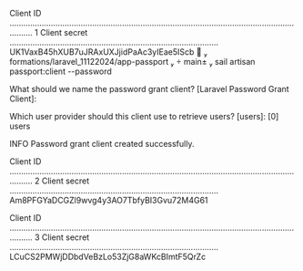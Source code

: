   Client ID ...................................................................................................................................... 1
  Client secret ........................................................................................... UK1VaxB45hXUB7uJRAxUXJjidPaAc3yIEae5IScb
 🚀  formations/laravel_11122024/app-passport   main±  sail artisan passport:client --password

 What should we name the password grant client? [Laravel Password Grant Client]:
 >

 Which user provider should this client use to retrieve users? [users]:
  [0] users
 >

   INFO  Password grant client created successfully.

  Client ID ...................................................................................................................................... 2
  Client secret ........................................................................................... Am8PFGYaDCGZl9wvg4y3AO7TbfyBI3Gvu72M4G61

  Client ID ...................................................................................................................................... 3
  Client secret ........................................................................................... LCuCS2PMWjDDbdVeBzLo53ZjG8aWKcBImtF5QrZc
  
